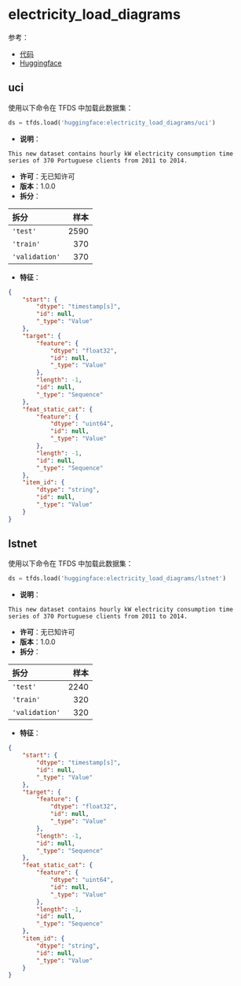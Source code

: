 # electricity_load_diagrams

参考：

- [代码](https://github.com/huggingface/datasets/blob/master/datasets/electricity_load_diagrams)
- [Huggingface](https://huggingface.co/datasets/electricity_load_diagrams)

## uci

使用以下命令在 TFDS 中加载此数据集：

```python
ds = tfds.load('huggingface:electricity_load_diagrams/uci')
```

- **说明**：

```
This new dataset contains hourly kW electricity consumption time series of 370 Portuguese clients from 2011 to 2014.
```

- **许可**：无已知许可
- **版本**：1.0.0
- **拆分**：

拆分 | 样本
:-- | --:
`'test'` | 2590
`'train'` | 370
`'validation'` | 370

- **特征**：

```json
{
    "start": {
        "dtype": "timestamp[s]",
        "id": null,
        "_type": "Value"
    },
    "target": {
        "feature": {
            "dtype": "float32",
            "id": null,
            "_type": "Value"
        },
        "length": -1,
        "id": null,
        "_type": "Sequence"
    },
    "feat_static_cat": {
        "feature": {
            "dtype": "uint64",
            "id": null,
            "_type": "Value"
        },
        "length": -1,
        "id": null,
        "_type": "Sequence"
    },
    "item_id": {
        "dtype": "string",
        "id": null,
        "_type": "Value"
    }
}
```

## lstnet

使用以下命令在 TFDS 中加载此数据集：

```python
ds = tfds.load('huggingface:electricity_load_diagrams/lstnet')
```

- **说明**：

```
This new dataset contains hourly kW electricity consumption time series of 370 Portuguese clients from 2011 to 2014.
```

- **许可**：无已知许可
- **版本**：1.0.0
- **拆分**：

拆分 | 样本
:-- | --:
`'test'` | 2240
`'train'` | 320
`'validation'` | 320

- **特征**：

```json
{
    "start": {
        "dtype": "timestamp[s]",
        "id": null,
        "_type": "Value"
    },
    "target": {
        "feature": {
            "dtype": "float32",
            "id": null,
            "_type": "Value"
        },
        "length": -1,
        "id": null,
        "_type": "Sequence"
    },
    "feat_static_cat": {
        "feature": {
            "dtype": "uint64",
            "id": null,
            "_type": "Value"
        },
        "length": -1,
        "id": null,
        "_type": "Sequence"
    },
    "item_id": {
        "dtype": "string",
        "id": null,
        "_type": "Value"
    }
}
```

